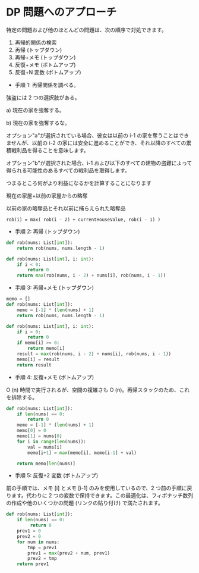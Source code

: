 # DP 問題へのアプローチ

特定の問題および他のほとんどの問題は、次の順序で対処できます。

1. 再帰的関係の検索
2. 再帰 (トップダウン)
3. 再帰+メモ (トップダウン)
4. 反復+メモ (ボトムアップ)
5. 反復+N 変数 (ボトムアップ)

- 手順 1: 再帰関係を調べる。

強盗には 2 つの選択肢がある。

a) 現在の家を強奪する。

b) 現在の家を強奪するな。

オプション"a"が選択されている場合、彼女は以前の i-1 の家を奪うことはできませんが、以前の i-2 の家には安全に進めることができ、それ以降のすべての累積戦利品を得ることを意味します。

オプション"b"が選択された場合、i-1 および以下のすべての建物の盗難によって得られる可能性のあるすべての戦利品を取得します。

つまるところ何がより利益になるかを計算することになります

現在の家屋+以前の家屋からの略奪

以前の家の略奪品とそれ以前に捕らえられた略奪品

```
rob(i) = max( rob(i - 2) + currentHouseValue, rob(i - 1) )
```

- 手順 2: 再帰 (トップダウン)

```python
def rob(nums: List[int]):
    return rob(nums, nums.length - 1)

def rob(nums: List[int], i: int):
    if i < 0:
        return 0
    return max(rob(nums, i - 2) + nums[i], rob(nums, i - 1))
```

- 手順 3: 再帰+メモ (トップダウン)

```python
memo = []
def rob(nums: List[int]):
    memo = [-1] * (len(nums) + 1)
    return rob(nums, nums.length - 1)

def rob(nums: List[int], i: int):
    if i < 0:
        return 0
    if memo[i] >= 0:
        return memo[i]
    result = max(rob(nums, i - 2) + nums[i], rob(nums, i - 1))
    memo[i] = result
    return result
```

- 手順 4: 反復+メモ (ボトムアップ)

O (n) 時間で実行されるが、空間の複雑さも O (n)。再帰スタックのため、これを排除する。

```python
def rob(nums: List[int]):
    if len(nums) == 0:
        return 0
    memo = [-1] * (len(nums) + 1)
    memo[0] = 0
    memo[1] = nums[0]
    for i in range(len(nums)):
        val = nums[i]
        memo[i+1] = max(memo[i], memo[i-1] + val)

    return memo[len(nums)]
```

- 手順 5: 反復+2 変数 (ボトムアップ)

前の手順では、メモ [i] とメモ [i-1] のみを使用しているので、2 つ前の手順に戻ります。代わりに 2 つの変数で保持できます。この最適化は、フィボナッチ数列の作成や他のいくつかの問題 (リンクの貼り付け) で満たされます。

```python
def rob(nums: List[int]):
    if len(nums) == 0:
         return 0
    prev1 = 0
    prev2 = 0
    for num in nums:
        tmp = prev1
        prev1 = max(prev2 + num, prev1)
        prev2 = tmp
    return prev1
```
